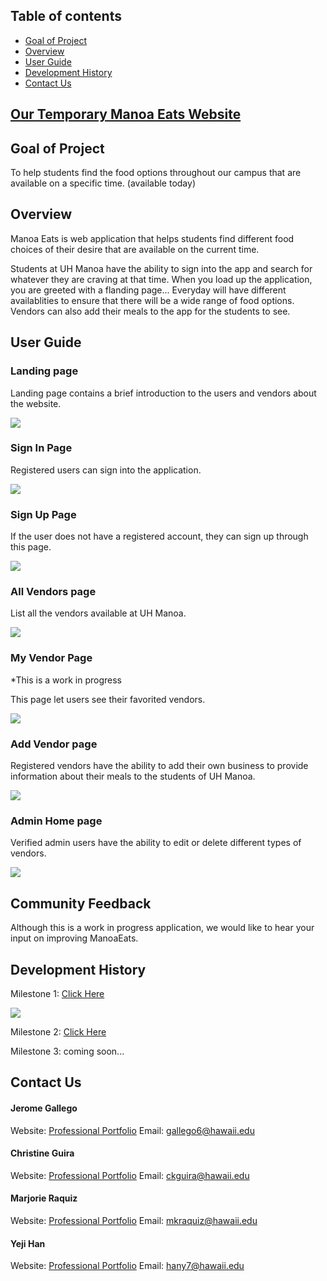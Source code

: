 ## Table of contents

* [Goal of Project](#goal-of-project)
* [Overview](#overview)
* [User Guide](#user-guide)
* [Development History](#development-history)
* [Contact Us](#contact-us)


## <a href="http://manoaeats.xyz/">Our Temporary Manoa Eats Website</a>

## Goal of Project

To help students find the food options throughout our campus that are available on a specific time. (available today)

## Overview

Manoa Eats is web application that helps students find different food choices of their desire that are available on the current time. 

Students at UH Manoa have the ability to sign into the app and search for whatever they are craving at that time. When you load up the application, you are greeted with a flanding page...
Everyday will have different availablities to ensure that there will be a wide range of food options. 
Vendors can also add their meals to the app for the students to see. 

## User Guide
  
### Landing page
  
  Landing page contains a brief introduction to the users and vendors about the website.
  
  <img src="./images/Landing-Page.png">
  
### Sign In Page
  
  Registered users can sign into the application. 
  
  <img src="./images/Sign-In-Page.png">
  
### Sign Up Page
  
  If the user does not have a registered account, they can sign up through this page.
  
  <img src="./images/Sign-Up-Page.png">
  
### All Vendors page
  
  List all the vendors available at UH Manoa.
  
  <img src="./images/All-Vendors-Page.png">
  
### My Vendor Page
  
  *This is a work in progress
  
  This page let users see their favorited vendors.
  
  <img src="./images/My-Vendors-Page.png">
  
### Add Vendor page
  
  Registered vendors have the ability to add their own business to provide information about their meals to the students of UH Manoa.
  
  <img src="./images/Add-Vendor-Page.png">
  
### Admin Home page
  
  Verified admin users have the ability to edit or delete different types of vendors.
  
  <img src="./images/Admin-Page.png">

## Community Feedback

Although this is a work in progress application, we would like to hear your input on improving ManoaEats.
  
## Development History

Milestone 1: <a href="https://github.com/manoaeats/manoaeats/projects/1">Click Here</a>

<img src="./images/M1.png">

Milestone 2: <a href="https://github.com/manoaeats/manoaeats/projects/2">Click Here</a>

Milestone 3: coming soon...

## Contact Us 

#### Jerome Gallego
Website: [Professional Portfolio](https://alohajerome.github.io/)
Email: gallego6@hawaii.edu

#### Christine Guira
Website: [Professional Portfolio](https://ceekaye12.github.io/)
Email: ckguira@hawaii.edu
  
#### Marjorie Raquiz
Website: [Professional Portfolio](https://mkraquiz.github.io/)
Email: mkraquiz@hawaii.edu
 
#### Yeji Han
Website: [Professional Portfolio](https://yejihan92.github.io/)
Email: hany7@hawaii.edu

